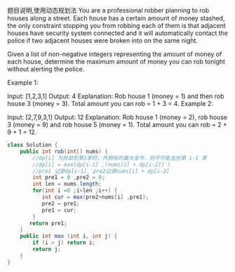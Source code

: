题目说明,使用动态规划法
You are a professional robber planning to rob houses along a street. 
Each house has a certain amount of money stashed, the only constraint 
stopping you from robbing each of them is that adjacent houses have security 
system connected and it will automatically contact the police if two adjacent
houses were broken into on the same night.

Given a list of non-negative integers representing the amount of money of each house, 
determine the maximum amount of money you can rob tonight without alerting the police.

Example 1:

Input: [1,2,3,1]
Output: 4
Explanation: Rob house 1 (money = 1) and then rob house 3 (money = 3).
             Total amount you can rob = 1 + 3 = 4.
Example 2:

Input: [2,7,9,3,1]
Output: 12
Explanation: Rob house 1 (money = 2), rob house 3 (money = 9) and rob house 5 (money = 1).
             Total amount you can rob = 2 + 9 + 1 = 12.
             
```java
class Solution {
    public int rob(int[] nums) {
        //dp[i] 为抢劫到第i家时，所拥有的最大金币，则不可能去抢第 i-1 家
        //dp[i] = max(dp[i-1] ,(nums[i] + dp[i-2]) )
        //pre1 记录dp[i-1], pre2记录nums[i] + dp[i-2]
        int pre1 = 0 ,pre2 = 0;
        int len = nums.length;
        for(int i =0 ;i<len ;i++) {
           int cur = max(pre2+nums[i] ,pre1);
           pre2 = pre1;
           pre1 = cur;
        }
       return pre1;
    }
    public int max (int i, int j) {
        if (i > j) return i;
        return j;
    }
}
```